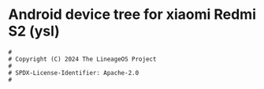 # Android device tree for xiaomi Redmi S2 (ysl)

```
#
# Copyright (C) 2024 The LineageOS Project
#
# SPDX-License-Identifier: Apache-2.0
#
```
